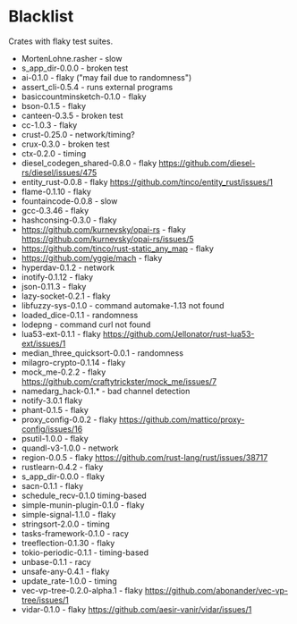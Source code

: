 # Blacklist

Crates with flaky test suites.

- MortenLohne.rasher - slow
- s_app_dir-0.0.0 - broken test
- ai-0.1.0 - flaky ("may fail due to randomness")
- assert_cli-0.5.4 - runs external programs
- basiccountminsketch-0.1.0 - flaky
- bson-0.1.5 - flaky
- canteen-0.3.5 - broken test
- cc-1.0.3 - flaky
- crust-0.25.0 - network/timing?
- crux-0.3.0 - broken test
- ctx-0.2.0 - timing
- diesel_codegen_shared-0.8.0 - flaky https://github.com/diesel-rs/diesel/issues/475
- entity_rust-0.0.8 - flaky https://github.com/tinco/entity_rust/issues/1
- flame-0.1.10 - flaky
- fountaincode-0.0.8 - slow
- gcc-0.3.46 - flaky
- hashconsing-0.3.0 - flaky
- https://github.com/kurnevsky/opai-rs - flaky https://github.com/kurnevsky/opai-rs/issues/5
- https://github.com/tinco/rust-static_any_map - flaky
- https://github.com/yggie/mach - flaky
- hyperdav-0.1.2 - network
- inotify-0.1.12 - flaky
- json-0.11.3 - flaky
- lazy-socket-0.2.1 - flaky
- libfuzzy-sys-0.1.0 - command automake-1.13 not found
- loaded_dice-0.1.1 - randomness
- lodepng - command curl not found
- lua53-ext-0.1.1 - flaky https://github.com/Jellonator/rust-lua53-ext/issues/1
- median_three_quicksort-0.0.1 - randomness
- milagro-crypto-0.1.14 - flaky
- mock_me-0.2.2 - flaky https://github.com/craftytrickster/mock_me/issues/7
- namedarg_hack-0.1.* - bad channel detection
- notify-3.0.1 flaky
- phant-0.1.5 - flaky
- proxy_config-0.0.2 - flaky https://github.com/mattico/proxy-config/issues/16
- psutil-1.0.0 - flaky
- quandl-v3-1.0.0 - network
- region-0.0.5 - flaky https://github.com/rust-lang/rust/issues/38717
- rustlearn-0.4.2 - flaky
- s_app_dir-0.0.0 - flaky
- sacn-0.1.1 - flaky
- schedule_recv-0.1.0 timing-based
- simple-munin-plugin-0.1.0 - flaky
- simple-signal-1.1.0 - flaky
- stringsort-2.0.0 - timing
- tasks-framework-0.1.0 - racy
- treeflection-0.1.30 - flaky
- tokio-periodic-0.1.1 - timing-based
- unbase-0.1.1 - racy
- unsafe-any-0.4.1 - flaky
- update_rate-1.0.0 - timing
- vec-vp-tree-0.2.0-alpha.1 - flaky https://github.com/abonander/vec-vp-tree/issues/1
- vidar-0.1.0 - flaky https://github.com/aesir-vanir/vidar/issues/1
